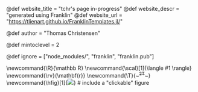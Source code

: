 <!--
Add here global page variables to use throughout your
website.
The website_* must be defined for the RSS to work
-->
@def website_title = "tchr's page in-progress"
@def website_descr = "generated using Franklin"
@def website_url   = "https://tlienart.github.io/FranklinTemplates.jl/"

@def author = "Thomas Christensen"

@def mintoclevel = 2

<!--
Add here files or directories that should be ignored by Franklin, otherwise
these files might be copied and, if markdown, processed by Franklin which
you might not want. Indicate directories by ending the name with a `/`.
-->
@def ignore = ["node_modules/", "franklin", "franklin.pub"]

<!--
Add here global latex commands to use throughout your
pages. It can be math commands but does not need to be.
For instance:
* \newcommand{\phrase}{This is a long phrase to copy.}
-->
\newcommand{\R}{\mathbb R}
\newcommand{\scal}[1]{\langle #1 \rangle}
\newcommand{\rv}{\mathbf{r}}
\newcommand{\T}{~~~<sup>2T</sup>~~~}
\newcommand{\hfig}[1]{[![](#1)](#1)} # include a "clickable" figure